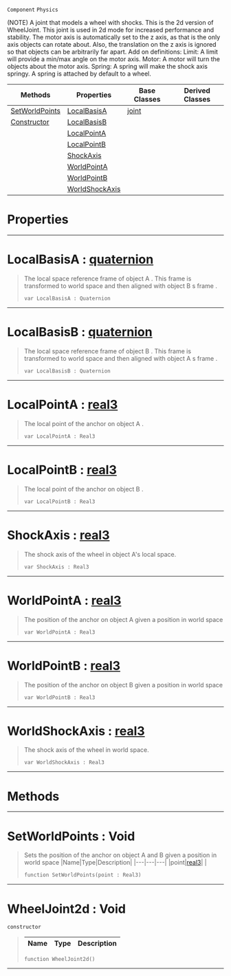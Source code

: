  `Component` `Physics`



(NOTE) A joint that models a wheel with shocks. This is the 2d version of WheelJoint. This joint is used in 2d mode for increased performance and stability. The motor axis is automatically set to the z axis, as that is the only axis objects can rotate about. Also, the translation on the z axis is ignored so that objects can be arbitrarily far apart. Add on definitions: Limit: A limit will provide a min/max angle on the motor axis. Motor: A motor will turn the objects about the motor axis. Spring: A spring will make the shock axis springy. A spring is attached by default to a wheel.

|Methods|Properties|Base Classes|Derived Classes|
|---|---|---|---|
|[ SetWorldPoints](https://github.com/PlasmaEngine/PlasmaDocs/tree/master/docs/C%2B%2B/code_reference/class_reference/wheeljoint2d.markdown#setworldpoints-void)|[ LocalBasisA](https://github.com/PlasmaEngine/PlasmaDocs/tree/master/docs/C%2B%2B/code_reference/class_reference/wheeljoint2d.markdown#localbasisa-plasma-engine)|[joint](https://github.com/PlasmaEngine/PlasmaDocs/tree/master/docs/C%2B%2B/code_reference/class_reference/joint.markdown)| |
|[ Constructor](https://github.com/PlasmaEngine/PlasmaDocs/tree/master/docs/C%2B%2B/code_reference/class_reference/wheeljoint2d.markdown#wheeljoint2d-void)|[ LocalBasisB](https://github.com/PlasmaEngine/PlasmaDocs/tree/master/docs/C%2B%2B/code_reference/class_reference/wheeljoint2d.markdown#localbasisb-plasma-engine)| | |
| |[ LocalPointA](https://github.com/PlasmaEngine/PlasmaDocs/tree/master/docs/C%2B%2B/code_reference/class_reference/wheeljoint2d.markdown#localpointa-plasma-engine)| | |
| |[ LocalPointB](https://github.com/PlasmaEngine/PlasmaDocs/tree/master/docs/C%2B%2B/code_reference/class_reference/wheeljoint2d.markdown#localpointb-plasma-engine)| | |
| |[ ShockAxis](https://github.com/PlasmaEngine/PlasmaDocs/tree/master/docs/C%2B%2B/code_reference/class_reference/wheeljoint2d.markdown#shockaxis-plasma-engine-do)| | |
| |[ WorldPointA](https://github.com/PlasmaEngine/PlasmaDocs/tree/master/docs/C%2B%2B/code_reference/class_reference/wheeljoint2d.markdown#worldpointa-plasma-engine)| | |
| |[ WorldPointB](https://github.com/PlasmaEngine/PlasmaDocs/tree/master/docs/C%2B%2B/code_reference/class_reference/wheeljoint2d.markdown#worldpointb-plasma-engine)| | |
| |[ WorldShockAxis](https://github.com/PlasmaEngine/PlasmaDocs/tree/master/docs/C%2B%2B/code_reference/class_reference/wheeljoint2d.markdown#worldshockaxis-plasma-engi)| | |


 #  Properties


---  
 #  LocalBasisA : [quaternion](https://github.com/PlasmaEngine/PlasmaDocs/tree/master/docs/C%2B%2B/code_reference/lightning_base_types/quaternion.markdown)

> The local space reference frame of object A . This frame is transformed to world space and then aligned with object B s frame . 
> ``` lang=cpp, name=Lightning
> var LocalBasisA : Quaternion


---  
 #  LocalBasisB : [quaternion](https://github.com/PlasmaEngine/PlasmaDocs/tree/master/docs/C%2B%2B/code_reference/lightning_base_types/quaternion.markdown)

> The local space reference frame of object B . This frame is transformed to world space and then aligned with object A s frame . 
> ``` lang=cpp, name=Lightning
> var LocalBasisB : Quaternion


---  
 #  LocalPointA : [real3](https://github.com/PlasmaEngine/PlasmaDocs/tree/master/docs/C%2B%2B/code_reference/lightning_base_types/real3.markdown)

> The local point of the anchor on object A . 
> ``` lang=cpp, name=Lightning
> var LocalPointA : Real3


---  
 #  LocalPointB : [real3](https://github.com/PlasmaEngine/PlasmaDocs/tree/master/docs/C%2B%2B/code_reference/lightning_base_types/real3.markdown)

> The local point of the anchor on object B . 
> ``` lang=cpp, name=Lightning
> var LocalPointB : Real3


---  
 #  ShockAxis : [real3](https://github.com/PlasmaEngine/PlasmaDocs/tree/master/docs/C%2B%2B/code_reference/lightning_base_types/real3.markdown)

> The shock axis of the wheel in object A's local space.
> ``` lang=cpp, name=Lightning
> var ShockAxis : Real3


---  
 #  WorldPointA : [real3](https://github.com/PlasmaEngine/PlasmaDocs/tree/master/docs/C%2B%2B/code_reference/lightning_base_types/real3.markdown)

> The position of the anchor on object A given a position in world space 
> ``` lang=cpp, name=Lightning
> var WorldPointA : Real3


---  
 #  WorldPointB : [real3](https://github.com/PlasmaEngine/PlasmaDocs/tree/master/docs/C%2B%2B/code_reference/lightning_base_types/real3.markdown)

> The position of the anchor on object B given a position in world space 
> ``` lang=cpp, name=Lightning
> var WorldPointB : Real3


---  
 #  WorldShockAxis : [real3](https://github.com/PlasmaEngine/PlasmaDocs/tree/master/docs/C%2B%2B/code_reference/lightning_base_types/real3.markdown)

> The shock axis of the wheel in world space.
> ``` lang=cpp, name=Lightning
> var WorldShockAxis : Real3


---  
 #  Methods


---  
 #  SetWorldPoints : Void

> Sets the position of the anchor on object A and B given a position in world space 
> |Name|Type|Description|
> |---|---|---|
> |point|[real3](https://github.com/PlasmaEngine/PlasmaDocs/tree/master/docs/C%2B%2B/code_reference/lightning_base_types/real3.markdown)| |
> ``` lang=cpp, name=Lightning
> function SetWorldPoints(point : Real3)
> ``` 


---  
 #  WheelJoint2d : Void

 `constructor`

> 
> |Name|Type|Description|
> |---|---|---|
> ``` lang=cpp, name=Lightning
> function WheelJoint2d()
> ``` 


---  
 

 